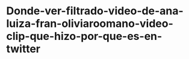 # Donde-ver-filtrado-video-de-ana-luiza-fran-oliviaroomano-video-clip-que-hizo-por-que-es-en-twitter